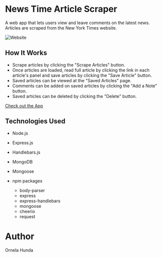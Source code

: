 # News Time Article Scraper

A web app that lets users view and leave comments on the latest news. Articles are scraped from the New York Times website.

![Website](https://github.com/ornelahunda/News-Time/master/public/assets/images/news-time.png)

## How It Works
- Scrape articles by clicking the "Scrape Articles" button.
- Once articles are loaded, read full article by clicking the link in each article's panel and save articles by clicking the "Save Article" button.
- Saved articles can be viewed at the "Saved Articles" page.
- Comments can be added on saved articles by clicking the "Add a Note" button.
- Saved articles can be deleted by clicking the "Delete" button.

[Check out the App](https://sheltered-gorge-91026.herokuapp.com/)

## Technologies Used
- Node.js
- Express.js
- Handlebars.js
- MongoDB
- Mongoose

- npm packages
    - body-parser
    - express
    - express-handlebars
    - mongoose
    - cheerio
    - request


# Author

Ornela Hunda

